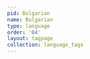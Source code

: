 ```yaml
---
pid: Bulgarian
name: Bulgarian
type: language
order: '04'
layout: tagpage
collection: language_tags
---
```

